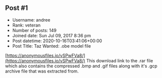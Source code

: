 ## Post #1
- Username: andree
- Rank: veteran
- Number of posts: 149
- Joined date: Sun Jul 09, 2017 8:36 pm
- Post datetime: 2020-10-16T03:41:06+00:00
- Post Title: Taz Wanted: .obe model file

[https://anonymousfiles.io/vSPwFVa8/](https://anonymousfiles.io/vSPwFVa8/)
This download link to the .rar file which also contains the compressed .bmp and .gif files along with it's .gcp archive file that was extracted from.
